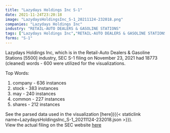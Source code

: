 ```yaml
---
title: "Lazydays Holdings Inc S-1"
date: 2021-11-24T23:20:18
image: "LazydaysHoldingsInc_S-1_20211124-232018.png"
companies: "Lazydays Holdings Inc"
industry: "RETAIL-AUTO DEALERS & GASOLINE STATIONS"
tags: ["Lazydays Holdings Inc","RETAIL-AUTO DEALERS & GASOLINE STATIONS","11-23-2021","S-1"]
forms: "S-1"
---
```

Lazydays Holdings Inc, which is in the Retail-Auto Dealers & Gasoline Stations [5500] industry, SEC S-1 filing on November 23, 2021 had 18773 (cleaned) words - 600 were utilized for the visualizations.

Top Words:
1. company - 636 instances
2. stock - 383 instances
3. may - 240 instances
4. common - 227 instances
5. shares - 212 instances


See the parsed data used in the visualization [here]({{< staticlink name=LazydaysHoldingsInc_S-1_20211124-232018.json >}}).  
View the actual filing on the SEC website [here](https://www.sec.gov/Archives/edgar/data/1721741/0001493152-21-029710.txt)